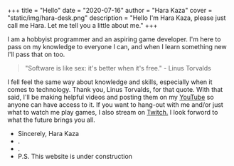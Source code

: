 +++
title = "Hello"
date = "2020-07-16"
author = "Hara Kaza"
cover = "static/img/hara-desk.png"
description = "Hello I'm Hara Kaza, please just call me Hara. Let me tell you a little about me."
+++

I am a hobbyist programmer and an aspiring game developer. I'm here to pass on my knowledge to everyone I can, and when I learn something new I'll pass that on too.

> "Software is like sex: it's better when it's free." - Linus Torvalds

I fell feel the same way about knowledge and skills, especially when it comes to technology. Thank you, Linus Torvalds, for that quote. With that said, I'll be making helpful videos and posting them on my [YouTube](https://www.youtube.com/channel/UCbux7yV6fVJS-JK-dBlnEOw) so anyone can have access to it. If you want to hang-out with me and/or just what to watch me play games, I also stream on [Twitch.](https://www.twitch.tv/harakaza) I look forword to what the future brings you all.

- Sincerely, Hara Kaza
- .
- .
- P.S. This website is under construction